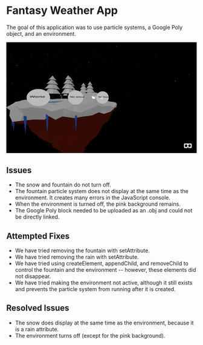 # Fantasy Weather App

The goal of this application was to use particle systems, a Google Poly object, and an environment. 

<img src="fantasyweather.gif" alt="Fantasy Weather App" />

## Issues

* The snow and fountain do not turn off.
* The fountain particle system does not display at the same time as the environment. It creates many errors in the JavaScript console.
* When the environment is turned off, the pink background remains.
* The Google Poly block needed to be uploaded as an .obj and could not be directly linked.

## Attempted Fixes

* We have tried removing the fountain with setAttribute.
* We have tried removing the rain with setAttribute.
* We have tried using createElement, appendChild, and removeChild to control the fountain and the environment -- however, these elements did not disappear.
* We have tried making the environment not active, although it still exists and prevents the particle system from running after it is created.

## Resolved Issues

* The snow does display at the same time as the environment, because it is a rain attribute.
* The environment turns off (except for the pink background).
